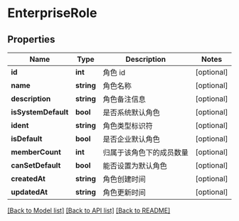 # EnterpriseRole

## Properties

Name | Type | Description | Notes
------------ | ------------- | ------------- | -------------
**id** | **int** | 角色 id | [optional] 
**name** | **string** | 角色名称 | [optional] 
**description** | **string** | 角色备注信息 | [optional] 
**isSystemDefault** | **bool** | 是否系统默认角色 | [optional] 
**ident** | **string** | 角色类型标识符 | [optional] 
**isDefault** | **bool** | 是否企业默认角色 | [optional] 
**memberCount** | **int** | 归属于该角色下的成员数量 | [optional] 
**canSetDefault** | **bool** | 能否设置为默认角色 | [optional] 
**createdAt** | **string** | 角色创建时间 | [optional] 
**updatedAt** | **string** | 角色更新时间 | [optional] 

[[Back to Model list]](../../README.md#documentation-for-models) [[Back to API list]](../../README.md#documentation-for-api-endpoints) [[Back to README]](../../README.md)


